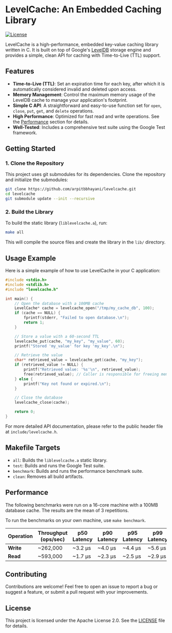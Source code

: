 # LevelCache: An Embedded Caching Library

[![License](https://img.shields.io/badge/License-Apache_2.0-blue.svg)](https://opensource.org/licenses/Apache-2.0)

LevelCache is a high-performance, embedded key-value caching library written in C. It is built on top of Google's [LevelDB](https://github.com/google/leveldb) storage engine and provides a simple, clean API for caching with Time-to-Live (TTL) support.

## Features

- **Time-to-Live (TTL)**: Set an expiration time for each key, after which it is automatically considered invalid and deleted upon access.
- **Memory Management**: Control the maximum memory usage of the LevelDB cache to manage your application's footprint.
- **Simple C API**: A straightforward and easy-to-use function set for `open`, `close`, `put`, `get`, and `delete` operations.
- **High Performance**: Optimized for fast read and write operations. See the [Performance](#performance) section for details.
- **Well-Tested**: Includes a comprehensive test suite using the Google Test framework.

## Getting Started

### 1. Clone the Repository

This project uses git submodules for its dependencies. Clone the repository and initialize the submodules:

```bash
git clone https://github.com/arpitbbhayani/levelcache.git
cd levelcache
git submodule update --init --recursive
```

### 2. Build the Library

To build the static library (`liblevelcache.a`), run:

```bash
make all
```

This will compile the source files and create the library in the `lib/` directory.

## Usage Example

Here is a simple example of how to use LevelCache in your C application:

```c
#include <stdio.h>
#include <stdlib.h>
#include "levelcache.h"

int main() {
    // Open the database with a 100MB cache
    LevelCache* cache = levelcache_open("/tmp/my_cache_db", 100);
    if (cache == NULL) {
        fprintf(stderr, "Failed to open database.\n");
        return 1;
    }

    // Store a value with a 60-second TTL
    levelcache_put(cache, "my_key", "my_value", 60);
    printf("Stored 'my_value' for key 'my_key'.\n");

    // Retrieve the value
    char* retrieved_value = levelcache_get(cache, "my_key");
    if (retrieved_value != NULL) {
        printf("Retrieved value: '%s'\n", retrieved_value);
        free(retrieved_value); // Caller is responsible for freeing memory
    } else {
        printf("Key not found or expired.\n");
    }

    // Close the database
    levelcache_close(cache);

    return 0;
}
```
For more detailed API documentation, please refer to the public header file at `include/levelcache.h`.

## Makefile Targets

- `all`: Builds the `liblevelcache.a` static library.
- `test`: Builds and runs the Google Test suite.
- `benchmark`: Builds and runs the performance benchmark suite.
- `clean`: Removes all build artifacts.

## Performance

The following benchmarks were run on a 16-core machine with a 100MB database cache. The results are the mean of 3 repetitions.

To run the benchmarks on your own machine, use `make benchmark`.

| Operation | Throughput (ops/sec) | p50 Latency | p90 Latency | p95 Latency | p99 Latency |
|-----------|------------------------|-------------|-------------|-------------|-------------|
| **Write** | ~262,000               | ~3.2 µs     | ~4.0 µs     | ~4.4 µs     | ~5.6 µs     |
| **Read**  | ~593,000               | ~1.7 µs     | ~2.3 µs     | ~2.5 µs     | ~2.9 µs     |

## Contributing

Contributions are welcome! Feel free to open an issue to report a bug or suggest a feature, or submit a pull request with your improvements.

## License

This project is licensed under the Apache License 2.0. See the [LICENSE](LICENSE) file for details.